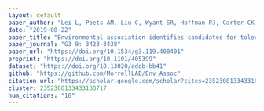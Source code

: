 ```yaml
---
layout: default
paper_author: "Lei L, Poets AM, Liu C, Wyant SR, Hoffman PJ, Carter CK, Shaw BG, Li X, Muehlbauer GJ, Katagiri F, Morrell PL"
date: "2019-08-22"
paper_title: "Environmental association identifies candidates for tolerance to low temperature and drought"
paper_journal: "G3 9: 3423-3438"
paper_url: "https://doi.org/10.1534/g3.119.400401"
preprint: "https://doi.org/10.1101/405399"
dataset: "https://doi.org/10.13020/adqb-bb41"
github: "https://github.com/MorrellLAB/Env_Assoc"
citation_url: "https://scholar.google.com/scholar?cites=2352308133433188717&as_sdt=5,24&sciodt=0,24&hl=en"
cluster: 2352308133433188717
num_citations: "18"
---
```

